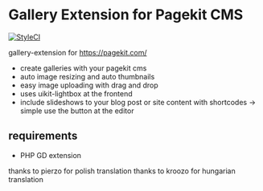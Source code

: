 # Gallery Extension for Pagekit CMS
[![StyleCI](https://github.styleci.io/repos/288275217/shield?branch=master)](https://github.styleci.io/repos/288275217?branch=master)

gallery-extension for https://pagekit.com/ 

- create galleries with your pagekit cms
- auto image resizing and auto thumbnails
- easy image uploading with drag and drop
- uses uikit-lightbox at the frontend
- include slideshows to your blog post or site content with shortcodes -> simple use the button at the editor

## requirements
- PHP GD extension

thanks to pierzo for polish translation
thanks to kroozo for hungarian translation
